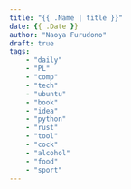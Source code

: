 ```yaml
---
title: "{{ .Name | title }}"
date: {{ .Date }}
author: "Naoya Furudono"
draft: true
tags:
    - "daily"
    - "PL"
    - "comp"
    - "tech"
    - "ubuntu"
    - "book"
    - "idea"
    - "python"
    - "rust"
    - "tool"
    - "cock"
    - "alcohol"
    - "food"
    - "sport"
---
```

